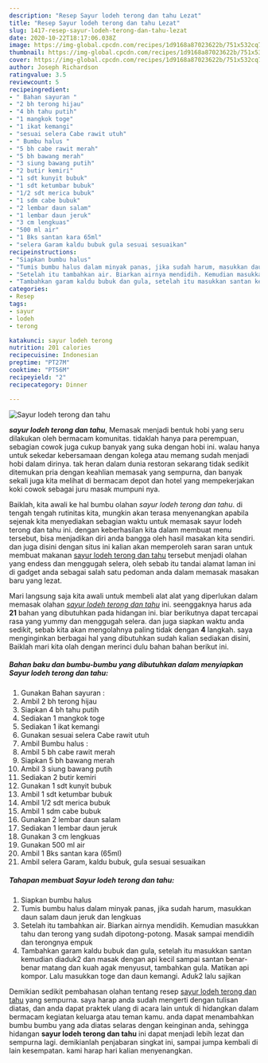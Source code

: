 ```yaml
---
description: "Resep Sayur lodeh terong dan tahu Lezat"
title: "Resep Sayur lodeh terong dan tahu Lezat"
slug: 1417-resep-sayur-lodeh-terong-dan-tahu-lezat
date: 2020-10-22T18:17:06.038Z
image: https://img-global.cpcdn.com/recipes/1d9168a87023622b/751x532cq70/sayur-lodeh-terong-dan-tahu-foto-resep-utama.jpg
thumbnail: https://img-global.cpcdn.com/recipes/1d9168a87023622b/751x532cq70/sayur-lodeh-terong-dan-tahu-foto-resep-utama.jpg
cover: https://img-global.cpcdn.com/recipes/1d9168a87023622b/751x532cq70/sayur-lodeh-terong-dan-tahu-foto-resep-utama.jpg
author: Joseph Richardson
ratingvalue: 3.5
reviewcount: 5
recipeingredient:
- " Bahan sayuran "
- "2 bh terong hijau"
- "4 bh tahu putih"
- "1 mangkok toge"
- "1 ikat kemangi"
- "sesuai selera Cabe rawit utuh"
- " Bumbu halus "
- "5 bh cabe rawit merah"
- "5 bh bawang merah"
- "3 siung bawang putih"
- "2 butir kemiri"
- "1 sdt kunyit bubuk"
- "1 sdt ketumbar bubuk"
- "1/2 sdt merica bubuk"
- "1 sdm cabe bubuk"
- "2 lembar daun salam"
- "1 lembar daun jeruk"
- "3 cm lengkuas"
- "500 ml air"
- "1 Bks santan kara 65ml"
- "selera Garam kaldu bubuk gula sesuai sesuaikan"
recipeinstructions:
- "Siapkan bumbu halus"
- "Tumis bumbu halus dalam minyak panas, jika sudah harum, masukkan daun salam daun jeruk dan lengkuas"
- "Setelah itu tambahkan air. Biarkan airnya mendidih. Kemudian masukkan tahu dan terong yang sudah dipotong-potong. Masak sampai mendidih dan terongnya empuk"
- "Tambahkan garam kaldu bubuk dan gula, setelah itu masukkan santan kemudian diaduk2 dan masak dengan api kecil sampai santan benar-benar matang dan kuah agak menyusut, tambahkan gula. Matikan api kompor. Lalu masukkan toge dan daun kemangi. Aduk2 lalu sajikan"
categories:
- Resep
tags:
- sayur
- lodeh
- terong

katakunci: sayur lodeh terong 
nutrition: 201 calories
recipecuisine: Indonesian
preptime: "PT27M"
cooktime: "PT56M"
recipeyield: "2"
recipecategory: Dinner

---
```



![Sayur lodeh terong dan tahu](https://img-global.cpcdn.com/recipes/1d9168a87023622b/751x532cq70/sayur-lodeh-terong-dan-tahu-foto-resep-utama.jpg)

<b><i>sayur lodeh terong dan tahu</i></b>, Memasak menjadi bentuk hobi yang seru dilakukan oleh bermacam komunitas. tidaklah hanya para perempuan, sebagian cowok juga cukup banyak yang suka dengan hobi ini. walau hanya untuk sekedar kebersamaan dengan kolega atau memang sudah menjadi hobi dalam dirinya. tak heran dalam dunia restoran sekarang tidak sedikit ditemukan pria dengan keahlian memasak yang sempurna, dan banyak sekali juga kita melihat di bermacam depot dan hotel yang mempekerjakan koki cowok sebagai juru masak mumpuni nya.



Baiklah, kita awali ke hal bumbu olahan <i>sayur lodeh terong dan tahu</i>. di tengah tengah rutinitas kita, mungkin akan terasa menyenangkan apabila sejenak kita menyediakan sebagian waktu untuk memasak sayur lodeh terong dan tahu ini. dengan keberhasilan kita dalam membuat menu tersebut, bisa menjadikan diri anda bangga oleh hasil masakan kita sendiri. dan juga disini dengan situs ini kalian akan memperoleh saran saran untuk membuat makanan <u>sayur lodeh terong dan tahu</u> tersebut menjadi olahan yang endess dan menggugah selera, oleh sebab itu tandai alamat laman ini di gadget anda sebagai salah satu pedoman anda dalam memasak masakan baru yang lezat.


Mari langsung saja kita awali untuk membeli alat alat yang diperlukan dalam memasak olahan <u><i>sayur lodeh terong dan tahu</i></u> ini. seenggaknya harus ada <b>21</b> bahan yang dibutuhkan pada hidangan ini. biar berikutnya dapat tercapai rasa yang yummy dan menggugah selera. dan juga siapkan waktu anda sedikit, sebab kita akan mengolahnya paling tidak dengan <b>4</b> langkah. saya menginginkan berbagai hal yang dibutuhkan sudah kalian sediakan disini, Baiklah mari kita olah dengan merinci dulu bahan bahan berikut ini.

<!--inarticleads1-->

##### Bahan baku dan bumbu-bumbu yang dibutuhkan dalam menyiapkan Sayur lodeh terong dan tahu:

1. Gunakan  Bahan sayuran :
1. Ambil 2 bh terong hijau
1. Siapkan 4 bh tahu putih
1. Sediakan 1 mangkok toge
1. Sediakan 1 ikat kemangi
1. Gunakan sesuai selera Cabe rawit utuh
1. Ambil  Bumbu halus :
1. Ambil 5 bh cabe rawit merah
1. Siapkan 5 bh bawang merah
1. Ambil 3 siung bawang putih
1. Sediakan 2 butir kemiri
1. Gunakan 1 sdt kunyit bubuk
1. Ambil 1 sdt ketumbar bubuk
1. Ambil 1/2 sdt merica bubuk
1. Ambil 1 sdm cabe bubuk
1. Gunakan 2 lembar daun salam
1. Sediakan 1 lembar daun jeruk
1. Gunakan 3 cm lengkuas
1. Gunakan 500 ml air
1. Ambil 1 Bks santan kara (65ml)
1. Ambil selera Garam, kaldu bubuk, gula sesuai sesuaikan




<!--inarticleads2-->

##### Tahapan membuat Sayur lodeh terong dan tahu:

1. Siapkan bumbu halus
1. Tumis bumbu halus dalam minyak panas, jika sudah harum, masukkan daun salam daun jeruk dan lengkuas
1. Setelah itu tambahkan air. Biarkan airnya mendidih. Kemudian masukkan tahu dan terong yang sudah dipotong-potong. Masak sampai mendidih dan terongnya empuk
1. Tambahkan garam kaldu bubuk dan gula, setelah itu masukkan santan kemudian diaduk2 dan masak dengan api kecil sampai santan benar-benar matang dan kuah agak menyusut, tambahkan gula. Matikan api kompor. Lalu masukkan toge dan daun kemangi. Aduk2 lalu sajikan




Demikian sedikit pembahasan olahan tentang resep <u>sayur lodeh terong dan tahu</u> yang sempurna. saya harap anda sudah mengerti dengan tulisan diatas, dan anda dapat praktek ulang di acara lain untuk di hidangkan dalam bermacam kegiatan keluarga atau teman kamu. anda dapat menambahkan bumbu bumbu yang ada diatas selaras dengan keinginan anda, sehingga hidangan <b>sayur lodeh terong dan tahu</b> ini dapat menjadi lebih lezat dan sempurna lagi. demikianlah penjabaran singkat ini, sampai jumpa kembali di lain kesempatan. kami harap hari kalian menyenangkan.
